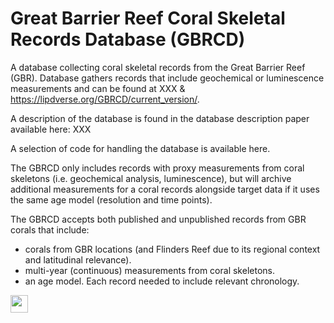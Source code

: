 # Great Barrier Reef Coral Skeletal Records Database (GBRCD)
A database collecting coral skeletal records from the Great Barrier Reef (GBR). Database gathers records that include geochemical or luminescence measurements and can be found at XXX & https://lipdverse.org/GBRCD/current_version/.

A description of the database is found in the database description paper available here: XXX

A selection of code for handling the database is available here.

The GBRCD only includes records with proxy measurements from coral skeletons (i.e. geochemical analysis, luminescence), but will archive additional measurements for a coral records alongside target data if it uses the same age model (resolution and time points). 

The GBRCD accepts both published and unpublished records from GBR corals that include:
* corals from GBR locations (and Flinders Reef due to its regional context and latitudinal relevance). 
* multi-year (continuous) measurements from coral skeletons. 
* an age model. Each record needed to include relevant chronology.

<img src="https://github.com/arzeyak/GBR-Coral-Skeletal-Records-Database/assets/47883537/05225eb5-bd87-4fa3-b180-4366b9b40b88" data-canonical-src="https://github.com/arzeyak/GBR-Coral-Skeletal-Records-Database/assets/47883537/05225eb5-bd87-4fa3-b180-4366b9b40b88" height="28"/>
